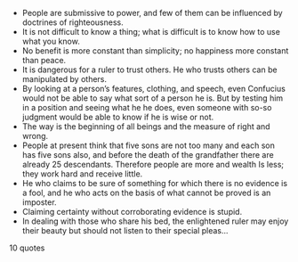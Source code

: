 - People are submissive to power, and few of them can be influenced by doctrines of righteousness.
 - It is not difficult to know a thing; what is difficult is to know how to use what you know.
 - No benefit is more constant than simplicity; no happiness more constant than peace.
 - It is dangerous for a ruler to trust others. He who trusts others can be manipulated by others.
 - By looking at a person’s features, clothing, and speech, even Confucius would not be able to say what sort of a person he is. But by testing him in a position and seeing what he he does, even someone with so-so judgment would be able to know if he is wise or not.
 - The way is the beginning of all beings and the measure of right and wrong.
 - People at present think that five sons are not too many and each son has five sons also, and before the death of the grandfather there are already 25 descendants. Therefore people are more and wealth Is less; they work hard and receive little.
 - He who claims to be sure of something for which there is no evidence is a fool, and he who acts on the basis of what cannot be proved is an imposter.
 - Claiming certainty without corroborating evidence is stupid.
 - In dealing with those who share his bed, the enlightened ruler may enjoy their beauty but should not listen to their special pleas...

10 quotes